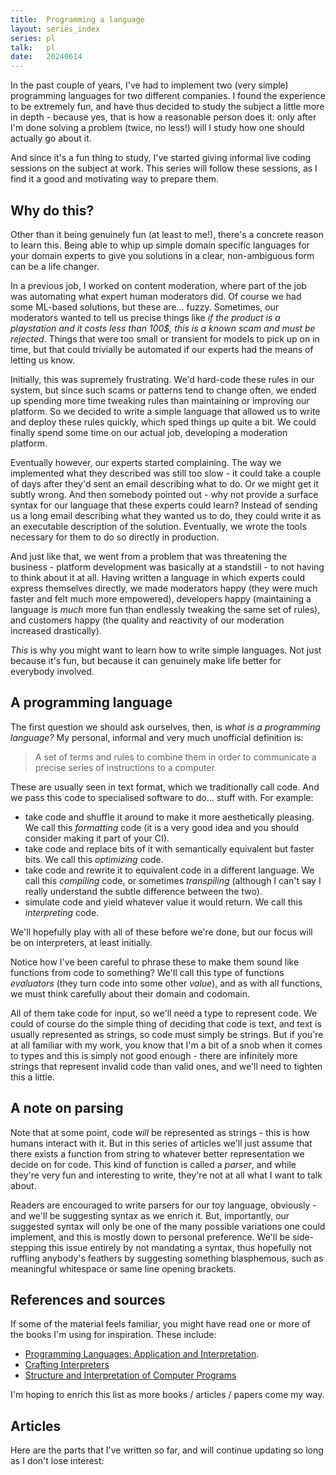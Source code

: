```yaml
---
title:  Programming a language
layout: series_index
series: pl
talk:   pl
date:   20240614
---
```


In the past couple of years, I've had to implement two (very simple) programming languages for two different companies. I found the experience to be extremely fun, and have thus decided to study the subject a little more in depth - because yes, that is how a reasonable person does it: only after I'm done solving a problem (twice, no less!) will I study how one should actually go about it.

And since it's a fun thing to study, I've started giving informal live coding sessions on the subject at work. This series will follow these sessions, as I find it a good and motivating way to prepare them.

## Why do this?

Other than it being genuinely fun (at least to me!), there's a concrete reason to learn this. Being able to whip up simple domain specific languages for your domain experts to give you solutions in a clear, non-ambiguous form can be a life changer.

In a previous job, I worked on content moderation, where part of the job was automating what expert human moderators did. Of course we had some ML-based solutions, but these are... fuzzy. Sometimes, our moderators wanted to tell us precise things like _if the product is a playstation and it costs less than 100$, this is a known scam and must be rejected_. Things that were too small or transient for models to pick up on in time, but that could trivially be automated if our experts had the means of letting us know.

Initially, this was supremely frustrating. We'd hard-code these rules in our system, but since such scams or patterns tend to change often, we ended up spending more time tweaking rules than maintaining or improving our platform. So we decided to write a simple language that allowed us to write and deploy these rules quickly, which sped things up quite a bit. We could finally spend some time on our actual job, developing a moderation platform.

Eventually however, our experts started complaining. The way we implemented what they described was still too slow - it could take a couple of days after they'd sent an email describing what to do. Or we might get it subtly wrong. And then somebody pointed out - why not provide a surface syntax for our language that these experts could learn? Instead of sending us a long email describing what they wanted us to do, they could write it as an executable description of the solution. Eventually, we wrote the tools necessary for them to do so directly in production.

And just like that, we went from a problem that was threatening the business - platform development was basically at a standstill - to not having to think about it at all. Having written a language in which experts could express themselves directly, we made moderators happy (they were much faster and felt much more empowered), developers happy (maintaining a language is _much_ more fun than endlessly tweaking the same set of rules), and customers happy (the quality and reactivity of our moderation increased drastically).

_This_ is why you might want to learn how to write simple languages. Not just because it's fun, but because it can genuinely make life better for everybody involved.

## A programming language

The first question we should ask ourselves, then, is _what is a programming language?_ My personal, informal and very much unofficial definition is:
> A set of terms and rules to combine them in order to communicate a precise series of instructions to a computer.

These are usually seen in text format, which we traditionally call code. And we pass this code to specialised software to do... stuff with. For example:
- take code and shuffle it around to make it more aesthetically pleasing. We call this _formatting_ code (it is a very good idea and you should consider making it part of your CI).
- take code and replace bits of it with semantically equivalent but faster bits. We call this _optimizing_ code.
- take code and rewrite it to equivalent code in a different language. We call this _compiling_ code, or sometimes _transpiling_ (although I can't say I really understand the subtle difference between the two).
- simulate code and yield whatever value it would return. We call this _interpreting_ code.

We'll hopefully play with all of these before we're done, but our focus will be on interpreters, at least initially.

Notice how I've been careful to phrase these to make them sound like functions from code to something? We'll call this type of functions _evaluators_ (they turn code into some other _value_), and as with all functions, we must think carefully about their domain and codomain.

All of them take code for input, so we'll need a type to represent code. We could of course do the simple thing of deciding that code is text, and text is usually represented as strings, so code must simply be strings. But if you're at all familiar with my work, you know that I'm a bit of a snob when it comes to types and this is simply not good enough - there are infinitely more strings that represent invalid code than valid ones, and we'll need to tighten this a little.


## A note on parsing

Note that at some point, code _will_ be represented as strings - this is how humans interact with it. But in this series of articles we'll just assume that there exists a function from string to whatever better representation we decide on for code. This kind of function is called a _parser_, and while they're very fun and interesting to write, they're not at all what I want to talk about.

Readers are encouraged to write parsers for our toy language, obviously - and we'll be suggesting syntax as we enrich it. But, importantly, our suggested syntax will only be one of the many possible variations one could implement, and this is mostly down to personal preference. We'll be side-stepping this issue entirely by not mandating a syntax, thus hopefully not ruffling anybody's feathers by suggesting something blasphemous, such as meaningful whitespace or same line opening brackets.

## References and sources

If some of the material feels familiar, you might have read one or more of the books I'm using for inspiration. These include:
- [Programming Languages: Application and Interpretation](https://www.plai.org/).
- [Crafting Interpreters](https://craftinginterpreters.com/)
- [Structure and Interpretation of Computer Programs](https://mitpress.mit.edu/9780262510875/structure-and-interpretation-of-computer-programs/)

I'm hoping to enrich this list as more books / articles / papers come my way.

## Articles

Here are the parts that I've written so far, and will continue updating so long as I don't lose interest:
